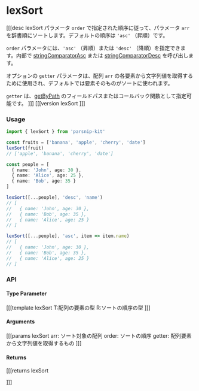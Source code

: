 # lexSort
[[[desc lexSort
  パラメータ `order` で指定された順序に従って、パラメータ `arr` を辞書順にソートします。デフォルトの順序は `'asc'` （昇順）です。

  `order` パラメータには、`'asc'` （昇順）または `'desc'` （降順）を指定できます。内部で [stringComparatorAsc](../common/constants#stringcomparatorasc) または [stringComparatorDesc](../common/constants#stringcomparatordesc) を呼び出します。

  オプションの `getter` パラメータは、配列 `arr` の各要素から文字列値を取得するために使用され、デフォルトでは要素そのものがソートに使われます。

  `getter` は、[getByPath](../object/getByPath) のフィールドパスまたはコールバック関数として指定可能です。
]]]
[[[version lexSort
]]]

### Usage

```ts
import { lexSort } from 'parsnip-kit'

const fruits = ['banana', 'apple', 'cherry', 'date']
lexSort(fruit)
// ['apple', 'banana', 'cherry', 'date']

const people = [
  { name: 'John', age: 30 },
  { name: 'Alice', age: 25 },
  { name: 'Bob', age: 35 }
]

lexSort([...people], 'desc', 'name')
// [
//   { name: 'John', age: 30 },
//   { name: 'Bob', age: 35 },
//   { name: 'Alice', age: 25 }
// ]

lexSort([...people], 'asc', item => item.name)
// [
//   { name: 'John', age: 30 },
//   { name: 'Bob', age: 35 },
//   { name: 'Alice', age: 25 }
// ]
```


### API

#### Type Parameter

[[[template lexSort
T:配列の要素の型
R:ソートの順序の型
]]]

#### Arguments

[[[params lexSort
arr: ソート対象の配列
order: ソートの順序
getter: 配列要素から文字列値を取得するもの
]]]

#### Returns

[[[returns lexSort

]]]
